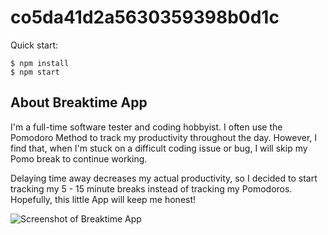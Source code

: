 # co5da41d2a5630359398b0d1c

Quick start:

```
$ npm install
$ npm start
````


## About Breaktime App

I'm a full-time software tester and coding hobbyist.  I often use the Pomodoro Method to track my productivity throughout the day.  However, I find that, when I'm stuck on a difficult coding issue or bug, I will skip my Pomo break to continue working.  

Delaying time away decreases my actual productivity, so I decided to start tracking my 5 - 15 minute breaks instead of tracking my Pomodoros.  Hopefully, this little App will keep me honest!

![Screenshot of Breaktime App](/Screen%20Shot%202022-12-10%20at%209.06.50%20PM.png "SPA Screenshot")